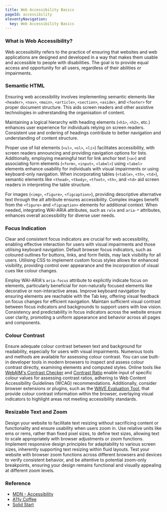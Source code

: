 ```yaml
---
title: Web Accessibility Basics
pageId: accessibility
eleventyNavigation:
  key: Web Accessibility Basics
---
```


### What is Web Accessibility?

Web accessibility refers to the practice of ensuring that websites and web applications are designed and developed in a way that makes them usable and accessible to people with disabilities. The goal is to provide equal access and opportunity for all users, regardless of their abilities or impairments.

### Semantic HTML

Ensuring web accessibility involves implementing semantic elements like `<header>`, `<nav>`, `<main>`, `<article>`, `<section>`, `<aside>`, and `<footer>` for proper document structure. This aids screen readers and other assistive technologies in udnerstanding the organisation of content.

Maintaining a logical hierarchy with heading elements (`<h1>`, `<h2>`, etc.) enhances user experience for individuals relying on screen readers. Consistent use and ordering of headings contribute to better navigation and understanding of content structure.

Proper use of list elements (`<ul>`, `<ol>`, `<li>`) facilitates accessibility, with screen readers announcing and providing navigation options for lists. Additionally, employing meaningful text for link anchor text (`<a>`) and associating form elements (`<form>`, `<input>`, `<label>`) using `<label>` elements enhance usability for individuals with visual impairments or using keyboard-only navigation. When incorporating tables (`<table>`, `<th>`, `<td>`), semantic elements like `<thead>`, `<tbody>`, `<tfoot>`, `<th>`, and `<td>` aid screen readers in interpreting the table structure.

For images (`<img>`, `<figure>`, `<figcaption>`), providing descriptive alternative text through the alt attribute ensures accessibility. Complex images benefit from the `<figure>` and `<figcaption>` elements for additional context. When needed, integrating WAI-ARIA attributes, such as `role` and `aria-*` attributes, enhances overall accessibility for diverse user needs.

### Focus Indication

Clear and consistent focus indicators are crucial for web accessibility, enabling effective interaction for users with visual impairments and those utilising keyboard navigation. Default browser focus indicators, such as coloured outlines for buttons, links, and form fields, may lack visibility for all users. Utilising CSS to implement custom focus styles allows for enhanced visibility, providing control over appearance and the incorporation of visual cues like colour changes.

Employ WAI-ARIA's `aria-focus` attribute to explicitly indicate focus on elements, particularly beneficial for non-naturally focused elements like decorative or non-interactive areas. Improve keyboard navigation by ensuring elements are reachable with the Tab key, offering visual feedback on focus changes for efficient navigation. Maintain sufficient visual contrast between focus indicators and backgrounds to support users with low vision. Consistency and predictability in focus indicators across the website ensure user clarity, promoting a uniform appearance and behavior across all pages and components.

### Colour Contrast

Ensure adequate colour contrast between text and background for readability, especially for users with visual impairments. Numerous tools and methods are available for assessing colour contrast. You can use built-in developer tools in modern browsers to inspect and assess colour contrast directly, examining elements and computed styles. Online tools like [WebAIM's Contrast Checker](https://webaim.org/resources/contrastchecker/) and [Contrast Ratio](https://contrast-ratio.com/) enable input of specific colour values for assessing contrast ratios, adhering to Web Content Accessibility Guidelines (WCAG) recommendations. Additionally, consider browser extensions or plugins, such as the [WAVE Evaluation Tool](https://wave.webaim.org/extension/), that provide colour contrast information within the browser, overlaying visual indicators to highlight areas not meeting accessibility standards.

### Resizable Text and Zoom

Design your website to facilitate text resizing without sacrificing content or functionality and ensure usability when users zoom in. Use relative units like ems or rems, rather than fixed pixel sizes, to define text sizes, allowing text to scale appropriately with browser adjustments or zoom functions. Implement responsive design principles for adaptability to various screen sizes, inherently supporting text resizing within fluid layouts. Test your website with browser zoom functions across different browsers and devices to verify consistent behavior, and be attentive to potential zoom-only breakpoints, ensuring your design remains functional and visually appealing at different zoom levels.

### Reference

- [MDN - Accessibility](https://developer.mozilla.org/en-US/docs/Web/Accessibility)
- [A11y Coffee](https://a11y.coffee/)
- [Solid Start](https://www.solidstart.info/)
